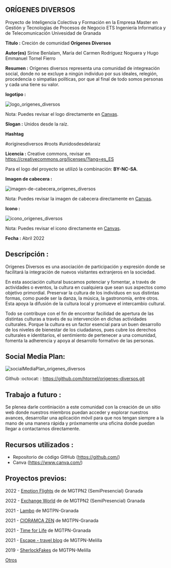 ## **ORÍGENES DIVERSOS**


Proyecto de Inteligencia Colectiva y Formación en la Empresa Master en Gestión y Tecnologías de Procesos de Negocio ETS Ingeniería Informatica y de Telecomunicación Univesidad de Granada

**Titulo :** Creción de comunidad **Orígenes Diversos**

**Autor(es)** Sirine Benlalam, María del Carmen Rodríguez Noguera y Hugo Emmanuel Tornel Fierro

**Resumen :** Orígenes diversos representa una comunidad de integreación social, donde no se excluye a ningún individuo por sus ideales, relegión, procedencia o simpatías políticas, por que al final de todo somos personas y cada una tiene su valor.

**logotipo :**

![logo_origenes_diversos](https://github.com/htornel/origenes-diversos/blob/main/Logo_Origenes%20diversos.png)

Nota: Puedes revisar el logo directamente en [Canvas](https://www.canva.com/design/DAFewKCih9U/BQKHUrsGoRUQHYURBMV5uw/view?utm_content=DAFewKCih9U&utm_campaign=designshare&utm_medium=link&utm_source=publishsharelink).

**Slogan :** Unidos desde la raíz.  

**Hashtag** 

#originesdiversos #roots #unidosdesdelaraiz 

**Licencia :** Creative commons, revisar en https://creativecommons.org/licenses/?lang=es_ES

Para el logo del proyecto se utilizó la combinación: **BY-NC-SA**.

**Imagen de cabecera :**

![imagen-de-cabecera_origenes_diversos](https://github.com/htornel/origenes-diversos/blob/0c7a7719bd3ec3e4466b4b4baace97604a0f40e9/Imagen%20de%20cabecera_Or%C3%ADgenes%20Diversos.png)

Nota: Puedes revisar la imagen de cabecera directamente en [Canvas](https://www.canva.com/design/DAFhBli2TOk/NhzmQHU0JUlYKtUKHaAATw/view?utm_content=DAFhBli2TOk&utm_campaign=designshare&utm_medium=link&utm_source=publishsharelink).

**Icono :**

![icono_origenes_diversos](https://github.com/htornel/origenes-diversos/blob/0c7a7719bd3ec3e4466b4b4baace97604a0f40e9/Icono_Origenes%20diversos.jpeg)

Nota: Puedes revisar el icono directamente en [Canvas](https://www.canva.com/design/DAFhU1qIW94/P0zbU-yydb0Yu4OpwTCBOw/view?utm_content=DAFhU1qIW94&utm_campaign=designshare&utm_medium=link&utm_source=publishsharelink).

**Fecha :** Abril 2022 

## **Descripción :**

Orígenes Diversos es una asociación de participación y expresión donde se facilitará la integración de nuevos visitantes extranjeros en la sociedad.

En esta asociación cultural buscamos potenciar y fomentar, a través de actividades o eventos, la cultura en cualquiera que sean sus aspectos como objetivo primordial. Preservar la cultura de los individuos en sus distintas formas, como puede ser la danza, la música, la gastronomía, entre otros. Esta apoya la difusión de la cultura local y promueve el intercambio cultural.

Todo se contribuye con el fin de encontrar facilidad de apertura de las distintas culturas a través de su intervención en dichas actividades culturales. Porque la cultura es un factor esencial para un buen desarrollo de los niveles de bienestar de los ciudadanos, pues cubre los derechos culturales e identitarios, el sentimiento de pertenecer a una comunidad, fomenta la adherencia y apoya al desarrollo formativo de las personas.

## **Social Media Plan:**
![socialMediaPlan_origenes_diversos](https://github.com/htornel/origenes-diversos/blob/0c7a7719bd3ec3e4466b4b4baace97604a0f40e9/SocialMediaPlan_Origenes%20Diversos.jpeg)

Github :octocat: : https://github.com/htornel/origenes-diversos.git


## **Trabajo a futuro :**
Se plenea darle continiación a este comunidad con la creación de un sitio web donde nuestros miembros puedan acceder y explorar nuestros avances, desarrollar una aplicación móvil para que nos tengan siempre a la mano de una manera rápida y próxmamente una oficina donde puedan llegar a contactarnos directamente.

## **Recursos utilizados :**
* Repositorio de código GitHub (https://github.com/)
* Canva (https://www.canva.com/)




## Proyectos previos: 

2022 - [Emotion Flights](https://github.com/moih96/emotionFlights/) de de MGTPN2 (SemiPresencial) Granada

2022 - [Exchange World](https://github.com/davidgarcia2411/ProyectoFinal/) de de MGTPN2 (SemiPresencial) Granada


2021 - [Lambo](https://github.com/daniprototype/ideapolis/blob/main/Lambo.md) de MGTPN-Granada

2021 - [CIORAMCA ZEN](https://github.com/DMecam/cioramca-zen) de MGTPN-Granada

2021 - [Time for Life](https://github.com/ceciliaml/ideapolis/blob/23ddbbb763003bfe753c0260f110fe539e8f2dae/TIMEforLIFE.md) de MGTPN-Granada


2021 - [Escape - travel blog](https://github.com/danielangeles29/ideapolis) de MGTPN-Melilla 


2019 - [SherlockFakes](https://utopolis.ugr.es/ideapolis/sherlockfakes-2019/) de MGTPN-Melilla

[Otros](https://utopolis.ugr.es/ideapolis/category/proyectos/) 




